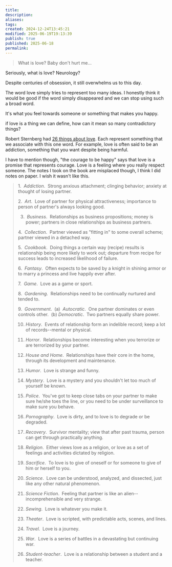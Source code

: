 ```yaml
---
title: 
description: 
aliases: 
tags: 
created: 2024-12-24T13:45:21
modified: 2025-06-19T19:13:39
publish: true
published: 2025-06-18
permalink: 
---
```


> What is love? Baby don't hurt me...

Seriously, what is love? Neurology?

Despite centuries of obsession, it still overwhelms us to this day.

The word love simply tries to represent too many ideas. I honestly think it would be good if the word simply disappeared and we can stop using such a broad word.

It's what you feel towards someone or something that makes you happy.



if love is a thing we can define, how can it mean so many contradictory things? 








Robert Sternberg had [26 things about love](http://www.robertjsternberg.com/love). Each represent something that we associate with this one word. For example, love is often said to be an addiction, something that you want despite being harmful.

I have to mention though, "the courage to be happy" says that love is a promise that represents courage. Love is a feeling where you really respect someone. The notes I took on the book are misplaced though, I think I did notes on paper. I wish it wasn't like this.


> 1.  _Addiction_.  Strong anxious attachment; clinging behavior; anxiety at thought of losing partner.
> 
> 2.  _Art_.  Love of partner for physical attractiveness; importance to person of partner's always looking good.
> 
> 3.  _Business_.  Relationships as business propositions; money is power; partners in close relationships as business partners.
> 
> 4.  _Collection_.  Partner viewed as "fitting in" to some overall scheme; partner viewed in a detached way.
> 
> 5.  _Cookbook_.  Doing things a certain way (recipe) results is relationship being more likely to work out; departure from recipe for success leads to increased likelihood of failure.
> 
> 6.  _Fantasy_.  Often expects to be saved by a knight in shining armor or to marry a princess and live happily ever after.
> 
> 7.  _Game_.  Love as a game or sport.
> 
> 8.  _Gardening_.  Relationships need to be continually nurtured and tended to.
> 
> 9.  _Government_.  (a)  _Autocratic_.  One partner dominates or even controls other.  (b) _Democratic_.  Two partners equally share power.
> 
> 10. _History_.  Events of relationship form an indelible record; keep a lot of records--mental or physical.
> 
> 11. _Horror_.  Relationships become interesting when you terrorize or are terrorized by your partner.
> 
> 12. _House and Home_.  Relationships have their core in the home, through its development and maintenance.
> 
> 13. _Humor_.  Love is strange and funny.
> 
> 14. _Mystery_.  Love is a mystery and you shouldn't let too much of yourself be known.
> 
> 15. _Police_.  You've got to keep close tabs on your partner to make sure he/she toes the line, or you need to be under surveillance to make sure you behave.
> 
> 16. _Pornography_.  Love is dirty, and to love is to degrade or be degraded.
> 
> 17. _Recovery_.  Survivor mentality; view that after past trauma, person can get through practically anything.
> 
> 18. _Religion_.  Either views love as a religion, or love as a set of feelings and activities dictated by religion.
> 
> 19. _Sacrifice_.  To love is to give of oneself or for someone to give of him or herself to you.
> 
> 20. _Science_.  Love can be understood, analyzed, and dissected, just like any other natural phenomenon.
> 
> 21. _Science Fiction_.  Feeling that partner is like an alien--incomprehensible and very strange.
> 
> 22. _Sewing_.  Love is whatever you make it.
> 
> 23. _Theater_.  Love is scripted, with predictable acts, scenes, and lines.
> 
> 24. _Travel_.  Love is a journey.
> 
> 25. _War_.  Love is a series of battles in a devastating but continuing war.
> 
> 26. _Student-teacher_.  Love is a relationship between a student and a teacher.
